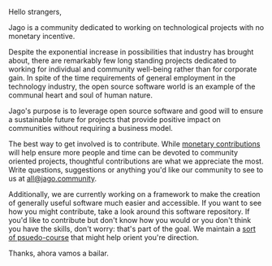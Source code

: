 Hello strangers,

Jago is a community dedicated to working on technological projects with no monetary incentive.

Despite the exponential increase in possibilities that industry has brought about, there are remarkably few long standing projects dedicated to working for individual and community well-being rather than for corporate gain. In spite of the time requirements of general employment in the technology industry, the open source software world is an example of the communal heart and soul of human nature.

Jago's purpose is to leverage open source software and good will to ensure a sustainable future for projects that provide positive impact on communities without requiring a business model.

The best way to get involved is to contribute. While [monetary contributions](https://opencollective.com/jago-community) will help ensure more people and time can be devoted to community oriented projects, thoughtful contributions are what we appreciate the most. Write questions, suggestions or anything you'd like our community to see to us at [all@jago.community](mailto:all@jago.community). 

Additionally, we are currently working on a framework to make the creation of generally useful software much easier and accessible. If you want to see how you might contribute, take a look around this software repository. If you'd like to contribute but don't know how you would or you don't think you have the skills, don't worry: that's part of the goal. We maintain a [sort of psuedo-course](./course.md) that might help orient you're direction.

Thanks, ahora vamos a bailar.
